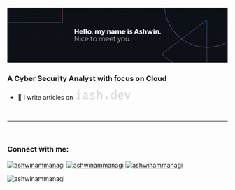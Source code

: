 ![Ashwin Ammanagi GitHub](github-readme.png)

<h3 align="left">A Cyber Security Analyst with focus on Cloud</h3>

- 📝 I write articles on&nbsp; [![iash.dev](iashdev.svg)](https://iash.dev)


<br>

---

<br>

<h3 align="left">Connect with me:</h3>

<p align="left">
    <a href="https://linkedin.com/in/ashwinammanagi" target="blank"><img align="center" src="https://raw.githubusercontent.com/rahuldkjain/github-profile-readme-generator/master/src/images/icons/Social/linked-in-alt.svg" alt="ashwinammanagi" height="30" width="40" /></a>
    <a href="https://twitter.com/ashwinammanagi" target="blank"><img align="center" src="https://raw.githubusercontent.com/rahuldkjain/github-profile-readme-generator/master/src/images/icons/Social/twitter.svg" alt="ashwinammanagi" height="30" width="40" /></a>
    <a href="https://www.leetcode.com/ashwinammanagi" target="blank"><img align="center" src="https://raw.githubusercontent.com/rahuldkjain/github-profile-readme-generator/master/src/images/icons/Social/leet-code.svg" alt="ashwinammanagi" height="30" width="40" /></a>
</p>

<!-- profile views -->
<p align="left">
    <img src="https://komarev.com/ghpvc/?username=ashwinammanagi&label=Profile%20views&color=0e75b6&style=flat" alt="ashwinammanagi" />
</p>